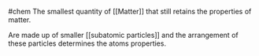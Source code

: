 #chem 
The smallest quantity of [[Matter]] that still retains the properties of matter.

Are made up of smaller [[subatomic particles]] and the arrangement of these particles determines the atoms properties. 